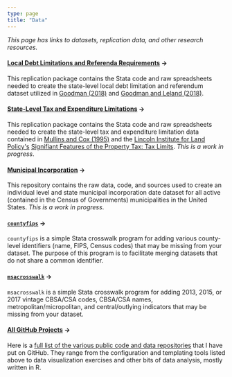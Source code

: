 ```yaml
---
type: page
title: "Data"
---
```


<p><em>This page has links to datasets, replication data, and other research resources.</em></p>

<div class="units-row">
<div class="unit-50">
<h4><a href="https://github.com/cbgoodman/localdebtlimits" title="Local Debt Limitations and Referenda Requirements data @ Github">Local Debt Limitations and Referenda Requirements</a> &rarr;</h4>
<p>This replication package contains the Stata code and raw spreadsheets needed to create the state-level local debt limitation and referendum dataset utilized in <a href = "https://dx.doi.org/10.1093/publius/pjx065">Goodman (2018)</a> and <a href = "https://dx.doi.org/10.1177/0275074018804665">Goodman and Leland (2018)</a>.</p>

<h4><a href="https://github.com/cbgoodman/tels-data" title="TEL data @ Github">State-Level Tax and Expenditure Limitations</a> &rarr;</h4>
<p>This replication package contains the Stata code and raw spreadsheets needed to create the state-level tax and expenditure limitation data contained in <a href="http://www.library.unt.edu/gpo/acir/Reports/information/M-194.pdf">Mullins and Cox (1995)</a> and the <a href="http://www.lincolninst.edu/">Lincoln Institute for Land Policy's</a> <a href="http://datatoolkits.lincolninst.edu/subcenters/significant-features-property-tax/Report_Tax_Limits.aspx">Signifiant Features of the Property Tax: Tax Limits</a>. <em>This is a work in progress</em>.</p>

<h4><a href="https://github.com/cbgoodman/muni-incorporation" title="Municipal incorporation data @ Github">Municipal Incorporation</a> &rarr;</h4>
<p>This repository contains the raw data, code, and sources used to create an individual level and state municipal incorporation date dataset for all active (contained in the Census of Governments) municipalities in the United States. <em>This is a work in progress</em>.</p>

</div>

<div class="unit-50">
<h4><a href="https://github.com/cbgoodman/countyfips" title="countyfips @ Github"><code>countyfips</code></a> &rarr;</h4>
<p><code>countyfips</code> is a simple Stata crosswalk program for adding various county-level identifiers (name, FIPS, Census codes) that may be missing from your dataset. The purpose of this program is to facilitate merging datasets that do not share a common identifier.</p>

<h4><a href="https://github.com/cbgoodman/msacrosswalk" title="msacrosswalk @ Github"><code>msacrosswalk</code></a> &rarr;</h4>
<p><code>msacrosswalk</code> is a simple Stata crosswalk program for adding 2013, 2015, or 2017 vintage CBSA/CSA codes, CBSA/CSA names, metropolitan/micropolitan, and central/outlying indicators that may be missing from your dataset.</p>

<h4><a href="https://github.com/cbgoodman?tab=repositories" title="All repositories @ Github">All GitHub Projects</a> &rarr;</h4>
<p>Here is a <a href="https://github.com/cbgoodman?tab=repositories">full list of the various public code and data repositories</a> that I have put on GitHub. They range from the configuration and templating tools listed above to data visualization exercises and other bits of data analysis, mostly written in R.</p>
</div>
</div>
</div>
</div>
</div>
